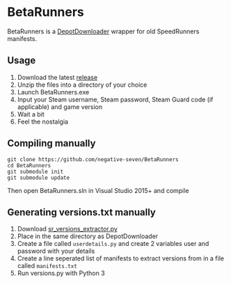 # BetaRunners

BetaRunners is a [DepotDownloader](https://github.com/SteamRE/DepotDownloader) wrapper for old SpeedRunners manifests.

## Usage
1. Download the latest [release](https://github.com/negative-seven/BetaRunners/releases/latest)
2. Unzip the files into a directory of your choice
3. Launch BetaRunners.exe
4. Input your Steam username, Steam password, Steam Guard code (if applicable) and game version
5. Wait a bit
6. Feel the nostalgia

## Compiling manually
```
git clone https://github.com/negative-seven/BetaRunners
cd BetaRunners
git submodule init
git submodule update
```
Then open BetaRunners.sln in Visual Studio 2015+ and compile

## Generating versions.txt manually
1. Download [sr_versions_extractor.py](https://gist.github.com/ZombieWizzard/715932834ffba38ebb7b8dbef39cf60f)
2. Place in the same directory as DepotDownloader
3. Create a file called `userdetails.py` and create 2 variables user and password with your details
4. Create a line seperated list of manifests to extract versions from in a file called `manifests.txt`
5. Run versions.py with Python 3
